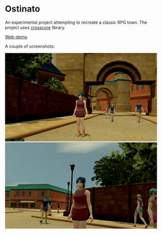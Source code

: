 # Ostinato
An experimental project attempting to recreate a classic RPG town.
The project uses [crosscore](https://github.com/schaban/crosscore_dev) library.

[Web-demo](https://glebnovodran.github.io/demo/ostinato.html?low&vl)

A couple of screenshots:

![screen1](https://github.com/glebnovodran/glebnovodran.github.io/raw/main/demo/images/Ostinato_scr01.png)
![screen0](https://github.com/glebnovodran/glebnovodran.github.io/raw/main/demo/images/Ostinato_scr00.png)
